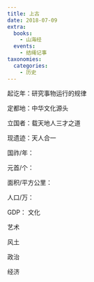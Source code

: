 ```yaml
---
title: 上古
date: 2018-07-09
extra:
  books:
    - 山海经
  events:
    - 结绳记事
taxonomies:
  categories:
    - 历史
---
```


起讫年：研究事物运行的规律

定都地：中华文化源头

立国者：载天地人三才之道

现遗迹：天人合一

国祚/年：

元首/个：

面积/平方公里：

人口/万：

GDP：
文化

艺术

风土

政治

经济
